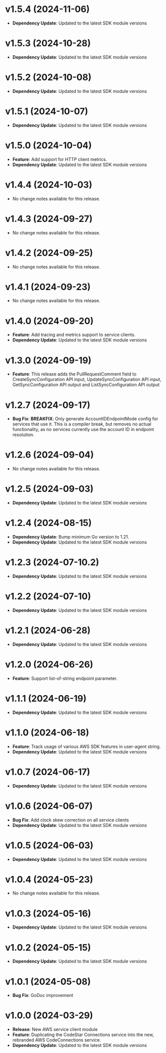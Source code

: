 # v1.5.4 (2024-11-06)

* **Dependency Update**: Updated to the latest SDK module versions

# v1.5.3 (2024-10-28)

* **Dependency Update**: Updated to the latest SDK module versions

# v1.5.2 (2024-10-08)

* **Dependency Update**: Updated to the latest SDK module versions

# v1.5.1 (2024-10-07)

* **Dependency Update**: Updated to the latest SDK module versions

# v1.5.0 (2024-10-04)

* **Feature**: Add support for HTTP client metrics.
* **Dependency Update**: Updated to the latest SDK module versions

# v1.4.4 (2024-10-03)

* No change notes available for this release.

# v1.4.3 (2024-09-27)

* No change notes available for this release.

# v1.4.2 (2024-09-25)

* No change notes available for this release.

# v1.4.1 (2024-09-23)

* No change notes available for this release.

# v1.4.0 (2024-09-20)

* **Feature**: Add tracing and metrics support to service clients.
* **Dependency Update**: Updated to the latest SDK module versions

# v1.3.0 (2024-09-19)

* **Feature**: This release adds the PullRequestComment field to CreateSyncConfiguration API input, UpdateSyncConfiguration API input, GetSyncConfiguration API output and ListSyncConfiguration API output

# v1.2.7 (2024-09-17)

* **Bug Fix**: **BREAKFIX**: Only generate AccountIDEndpointMode config for services that use it. This is a compiler break, but removes no actual functionality, as no services currently use the account ID in endpoint resolution.

# v1.2.6 (2024-09-04)

* No change notes available for this release.

# v1.2.5 (2024-09-03)

* **Dependency Update**: Updated to the latest SDK module versions

# v1.2.4 (2024-08-15)

* **Dependency Update**: Bump minimum Go version to 1.21.
* **Dependency Update**: Updated to the latest SDK module versions

# v1.2.3 (2024-07-10.2)

* **Dependency Update**: Updated to the latest SDK module versions

# v1.2.2 (2024-07-10)

* **Dependency Update**: Updated to the latest SDK module versions

# v1.2.1 (2024-06-28)

* **Dependency Update**: Updated to the latest SDK module versions

# v1.2.0 (2024-06-26)

* **Feature**: Support list-of-string endpoint parameter.

# v1.1.1 (2024-06-19)

* **Dependency Update**: Updated to the latest SDK module versions

# v1.1.0 (2024-06-18)

* **Feature**: Track usage of various AWS SDK features in user-agent string.
* **Dependency Update**: Updated to the latest SDK module versions

# v1.0.7 (2024-06-17)

* **Dependency Update**: Updated to the latest SDK module versions

# v1.0.6 (2024-06-07)

* **Bug Fix**: Add clock skew correction on all service clients
* **Dependency Update**: Updated to the latest SDK module versions

# v1.0.5 (2024-06-03)

* **Dependency Update**: Updated to the latest SDK module versions

# v1.0.4 (2024-05-23)

* No change notes available for this release.

# v1.0.3 (2024-05-16)

* **Dependency Update**: Updated to the latest SDK module versions

# v1.0.2 (2024-05-15)

* **Dependency Update**: Updated to the latest SDK module versions

# v1.0.1 (2024-05-08)

* **Bug Fix**: GoDoc improvement

# v1.0.0 (2024-03-29)

* **Release**: New AWS service client module
* **Feature**: Duplicating the CodeStar Connections service into the new, rebranded AWS CodeConnections service.
* **Dependency Update**: Updated to the latest SDK module versions

